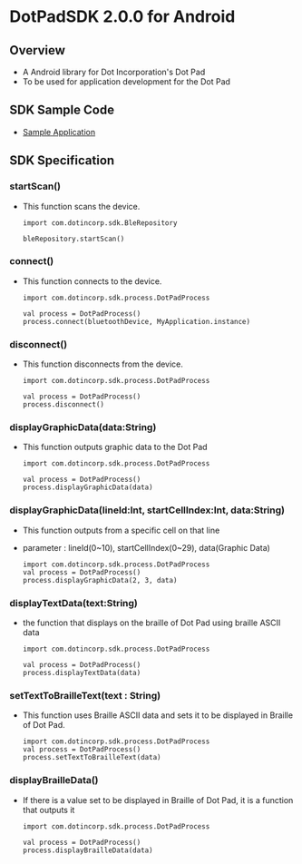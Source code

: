 # DotPadSDK 2.0.0 for Android

## Overview
* A Android library for Dot Incorporation's Dot Pad
* To be used for application development for the Dot Pad

## SDK Sample Code
* [Sample Application](https://github.com/dotincorp/dotpad-sample-code/tree/main/Android/2.0.0)

## SDK Specification
### startScan()
* This function scans the device.
    ```
    import com.dotincorp.sdk.BleRepository

    bleRepository.startScan()
    ```

### connect()
* This function connects to the device.
    ```
    import com.dotincorp.sdk.process.DotPadProcess

    val process = DotPadProcess()
    process.connect(bluetoothDevice, MyApplication.instance)
    ```    

### disconnect()
* This function disconnects from the device.
    ```
    import com.dotincorp.sdk.process.DotPadProcess

    val process = DotPadProcess()
    process.disconnect()
    ```    

### displayGraphicData(data:String)
* This function outputs graphic data to the Dot Pad
    ```
    import com.dotincorp.sdk.process.DotPadProcess

    val process = DotPadProcess()
    process.displayGraphicData(data)
    ```

### displayGraphicData(lineId:Int, startCellIndex:Int, data:String)
* This function outputs from a specific cell on that line
* parameter : lineId(0~10), startCellIndex(0~29), data(Graphic Data)

    ```
    import com.dotincorp.sdk.process.DotPadProcess
    val process = DotPadProcess()
    process.displayGraphicData(2, 3, data)
    ```

### displayTextData(text:String)
* the function that displays on the braille of Dot Pad using braille ASCII data
    ```
    import com.dotincorp.sdk.process.DotPadProcess

    val process = DotPadProcess()
    process.displayTextData(data)
    ```

### setTextToBrailleText(text : String)
* This function uses Braille ASCII data and sets it to be displayed in Braille of Dot Pad.
    ```
    import com.dotincorp.sdk.process.DotPadProcess
    val process = DotPadProcess()
    process.setTextToBrailleText(data)
    ```

### displayBrailleData()
* If there is a value set to be displayed in Braille of Dot Pad, it is a function that outputs it
    ```
    import com.dotincorp.sdk.process.DotPadProcess
    
    val process = DotPadProcess()
    process.displayBrailleData(data)
    ```
